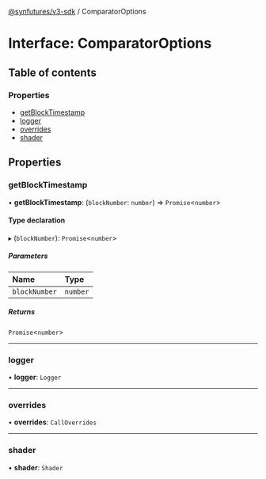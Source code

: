 [@synfutures/v3-sdk](../README.md) / ComparatorOptions

# Interface: ComparatorOptions

## Table of contents

### Properties

- [getBlockTimestamp](ComparatorOptions.md#getblocktimestamp)
- [logger](ComparatorOptions.md#logger)
- [overrides](ComparatorOptions.md#overrides)
- [shader](ComparatorOptions.md#shader)

## Properties

### getBlockTimestamp

• **getBlockTimestamp**: (`blockNumber`: `number`) => `Promise`<`number`\>

#### Type declaration

▸ (`blockNumber`): `Promise`<`number`\>

##### Parameters

| Name | Type |
| :------ | :------ |
| `blockNumber` | `number` |

##### Returns

`Promise`<`number`\>

___

### logger

• **logger**: `Logger`

___

### overrides

• **overrides**: `CallOverrides`

___

### shader

• **shader**: `Shader`
